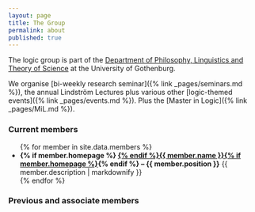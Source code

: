 ```yaml
---
layout: page
title: The Group
permalink: about
published: true
---
```


The logic group is part of the [Department of Philosophy, Linguistics and Theory of Science](https://www.gu.se/flov) at the University of Gothenburg.

We organise [bi-weekly research seminar]({% link _pages/seminars.md %}), the annual Lindström Lectures plus various other [logic-themed events]({% link _pages/events.md %}).
Plus the [Master in Logic]({% link _pages/MiL.md %}).

### Current members

<ul>
{% for member in site.data.members %}
<li> <strong>{% if member.homepage %} <a href="{{ member.homepage }}">{% endif %}{{ member.name }}{% if member.homepage %}</a>{% endif %} – {{ member.position }}</strong> {{ member.description | markdownify }} </li>
{% endfor %}
</ul>

### Previous and associate members
